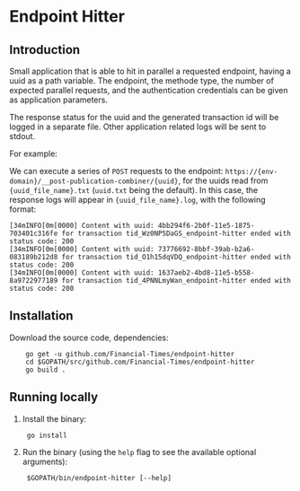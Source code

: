 # Endpoint Hitter

## Introduction

Small application that is able to hit in parallel a requested endpoint, having a uuid as a path variable.
The endpoint, the methode type, the number of expected parallel requests, and the authentication credentials can be given as application parameters.

The response status for the uuid and the generated transaction id will be logged in a separate file.
Other application related logs will be sent to stdout.

For example:

We can execute a series of `POST` requests to the endpoint: `https://{env-domain}/__post-publication-combiner/{uuid}`, for the uuids read from `{uuid_file_name}.txt` (`uuid.txt` being the default).
In this case, the response logs will appear in `{uuid_file_name}.log`, with the following format:

```
[34mINFO[0m[0000] Content with uuid: 4bb294f6-2b0f-11e5-1875-703401c316fe for transaction tid_Wz0NP5DaGS_endpoint-hitter ended with status code: 200 
[34mINFO[0m[0000] Content with uuid: 73776692-8bbf-39ab-b2a6-083189b212d8 for transaction tid_O1h15dqVDQ_endpoint-hitter ended with status code: 200 
[34mINFO[0m[0000] Content with uuid: 1637aeb2-4bd8-11e5-b558-8a9722977189 for transaction tid_4PNNLmyWan_endpoint-hitter ended with status code: 200
```

## Installation

Download the source code, dependencies:

        go get -u github.com/Financial-Times/endpoint-hitter
        cd $GOPATH/src/github.com/Financial-Times/endpoint-hitter
        go build .

## Running locally

1. Install the binary:

        go install

2. Run the binary (using the `help` flag to see the available optional arguments):

        $GOPATH/bin/endpoint-hitter [--help]
